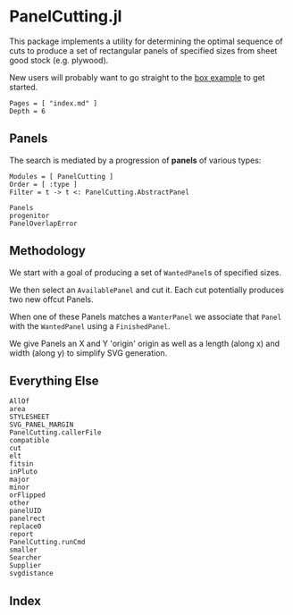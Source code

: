 # PanelCutting.jl

This package implements a utility for determining the optimal sequence
of cuts to produce a set of rectangular panels of specified sizes from
sheet good stock (e.g. plywood).

New users will probably want to go straight to the
[box example](box_example.md) to get started.


```@contents
Pages = [ "index.md" ]
Depth = 6
```


## Panels

The search is mediated by a progression of **panels** of various types:

```@autodocs
Modules = [ PanelCutting ]
Order = [ :type ]
Filter = t -> t <: PanelCutting.AbstractPanel
```

```@docs
Panels
progenitor
PanelOverlapError
```


## Methodology

We start with a goal of producing a set of `WantedPanel`s of specified
sizes.

We then select an `AvailablePanel` and cut it.  Each cut
potentially produces two new offcut Panels.

When one of these Panels matches a `WanterPanel` we associate that `Panel`
with the `WantedPanel` using a `FinishedPanel`.

We give Panels an X and Y 'origin' origin as well as a length (along
x) and width (along y) to simplify SVG generation.


## Everything Else

```@docs
AllOf
area
STYLESHEET
SVG_PANEL_MARGIN
PanelCutting.callerFile
compatible
cut
elt
fitsin
inPluto
major
minor
orFlipped
other
panelUID
panelrect
replace0
report
PanelCutting.runCmd
smaller
Searcher
Supplier
svgdistance
```

## Index

```@index
```
